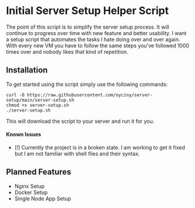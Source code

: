 # Initial Server Setup Helper Script

The point of this script is to simplify the server setup process. It will continue to progress over time with new feature and better usability. I want a setup script that automates the tasks I hate doing over and over again. With every new VM you have to follow the same steps you've followed 1000 times over and nobody likes that kind of repetition.

## Installation
To get started using the script simply use the following commands:

```shell
curl -O https://raw.githubusercontent.com/oyciny/server-setup/main/server-setup.sh
chmod +x server-setup.sh
./server-setup.sh
```

This will download the script to your server and run it for you.

#### Known Issues
* [!] Currently the project is in a broken state. I am working to get it fixed but I am not familiar with shell files and their syntax.

## Planned Features
 - Nginx Setup
 - Docker Setup
 - Single Node App Setup